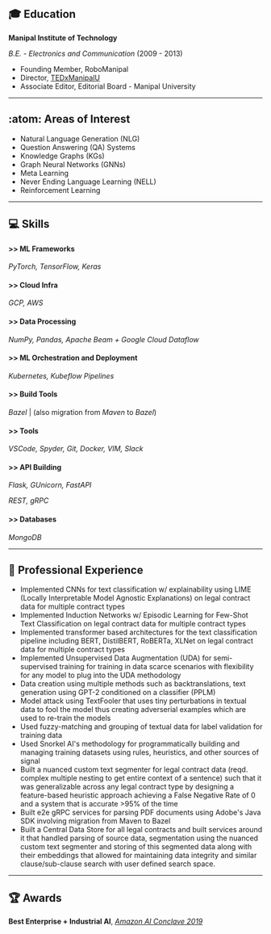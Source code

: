 ## :mortar_board: Education

**Manipal Institute of Technology**

_B.E. - Electronics and Communication_ (2009 - 2013)

* Founding Member, RoboManipal
* Director, [TEDxManipalU](https://www.ted.com/tedx/events/6308)
* Associate Editor, Editorial Board - Manipal University

* * *

## :atom: Areas of Interest

* Natural Language Generation (NLG)
* Question Answering (QA) Systems
* Knowledge Graphs (KGs)
* Graph Neural Networks (GNNs)
* Meta Learning
* Never Ending Language Learning (NELL)
* Reinforcement Learning

* * *

## :computer: Skills

#### >> ML Frameworks
_PyTorch, TensorFlow, Keras_

#### >> Cloud Infra
_GCP, AWS_

#### >> Data Processing
_NumPy, Pandas, Apache Beam + Google Cloud Dataflow_

#### >> ML Orchestration and Deployment
_Kubernetes, Kubeflow Pipelines_

#### >> Build Tools
_Bazel_ | (also migration from _Maven_ to _Bazel_)

#### >> Tools
_VSCode, Spyder, Git, Docker, VIM, Slack_

#### >> API Building
_Flask, GUnicorn, FastAPI_

_REST, gRPC_

#### >> Databases
_MongoDB_

* * *

## :briefcase: Professional Experience

- Implemented CNNs for text classification w/ explainability using LIME (Locally Interpretable Model Agnostic Explanations) on legal contract data for multiple contract types
- Implemented Induction Networks w/ Episodic Learning for Few-Shot Text Classification on legal contract data for multiple contract types
- Implemented transformer based architectures for the text classification pipeline including BERT, DistilBERT, RoBERTa, XLNet on legal contract data for multiple contract types
- Implemented Unsupervised Data Augmentation (UDA) for semi-supervised training for training in data scarce scenarios with flexibility for any model to plug into the UDA methodology
- Data creation using multiple methods such as backtranslations, text generation using GPT-2 conditioned on a classifier (PPLM)
- Model attack using TextFooler that uses tiny perturbations in textual data to fool the model thus creating adverserial examples which are used to re-train the models
- Used fuzzy-matching and grouping of textual data for label validation for training data
- Used Snorkel AI's methodology for programmatically building and managing training datasets using rules, heuristics, and other sources of signal
- Built a nuanced custom text segmenter for legal contract data (reqd. complex multiple nesting to get entire context of a sentence) such that it was generalizable across any legal contract type by designing a feature-based heuristic approach achieving a False Negative Rate of 0 and a system that is accurate >95% of the time
- Built e2e gRPC services for parsing PDF documents using Adobe's Java SDK involving migration from Maven to Bazel
- Built a Central Data Store for all legal contracts and built services around it that handled parsing of source data, segmentation using the nuanced custom text segmenter and storing of this segmented data along with their embeddings that allowed for maintaining data integrity and similar clause/sub-clause search with user defined search space.

* * *

## :trophy: Awards

**Best Enterprise + Industrial AI**, [_Amazon AI Conclave 2019_](https://events.yourstory.com/amazon-ai-conclave-2019)

